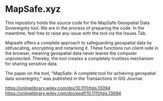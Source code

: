 # MapSafe.xyz

This repository holds the source code for the MapSafe Geospatial Data Sovereignty tool. We are in the process of preparing the code. 
In the meantime, feel free to raise any issue with the tool via the Issues Tab.


Mapsafe offers a complete approach to safeguarding geospatial data by obfuscating, encrypting and notarising it.
These functions run client-side in the browser, meaning geospatial data never leaves the computer unprotected. Thereby, the tool creates a completely trustless mechanism for sharing sensitive data.

The paper on the tool, "MapSafe: A complete tool for achieving geospatial data sovereignty," was published in the Transactions in GIS Journal.  

https://onlinelibrary.wiley.com/doi/10.1111/tgis.13094 <br>
https://onlinelibrary.wiley.com/doi/epdf/10.1111/tgis.13094
